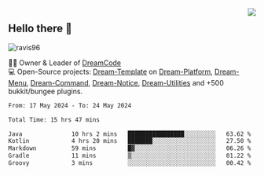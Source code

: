 <img align='right' src="https://github-readme-stats.vercel.app/api?username=Ravis96&show_icons=true">

## Hello there 👋
<p align="left"> <img src="https://komarev.com/ghpvc/?username=ravis96&label=Profile%20views&color=0e75b6&style=flat" alt="ravis96" /> </p>

👨‍💻 Owner & Leader of [DreamCode](https://github.com/DreamPoland) <br>
💻 Open-Source projects: [Dream-Template](https://github.com/DreamPoland/dream-template) on [Dream-Platform](https://github.com/DreamPoland/dream-platform), [Dream-Menu](https://github.com/DreamPoland/dream-menu), [Dream-Command](https://github.com/DreamPoland/dream-command), [Dream-Notice](https://github.com/DreamPoland/dream-notice), [Dream-Utilities](https://github.com/DreamPoland/dream-utilities) and +500 bukkit/bungee plugins.

<!--START_SECTION:waka-->

```txt
From: 17 May 2024 - To: 24 May 2024

Total Time: 15 hrs 47 mins

Java              10 hrs 2 mins   ████████████████░░░░░░░░░   63.62 %
Kotlin            4 hrs 20 mins   ███████░░░░░░░░░░░░░░░░░░   27.50 %
Markdown          59 mins         █▓░░░░░░░░░░░░░░░░░░░░░░░   06.26 %
Gradle            11 mins         ▒░░░░░░░░░░░░░░░░░░░░░░░░   01.22 %
Groovy            3 mins          ░░░░░░░░░░░░░░░░░░░░░░░░░   00.42 %
```

<!--END_SECTION:waka-->
